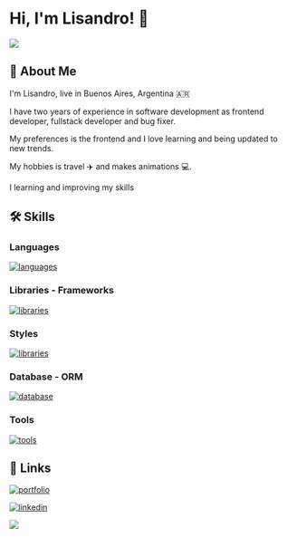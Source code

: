 
# Hi, I'm Lisandro! 👋

![](https://media2.giphy.com/media/QTfX9Ejfra3ZmNxh6B/giphy.gif?cid=ecf05e479ked85xb8g8ruj8um9wonum4pdpb7c2lbjdgg8o7&ep=v1_stickers_search&rid=giphy.gif&ct=s)
## 🚀 About Me

I'm Lisandro, live in Buenos Aires, Argentina 🇦🇷

I have two years of experience in software development as frontend developer, fullstack developer and bug fixer.

My preferences is the frontend and I love learning and being updated to new trends. 

My hobbies is travel ✈️ and makes animations 💻.

I learning and improving my skills
## 🛠 Skills

### Languages

[![languages](https://skillicons.dev/icons?i=html,css,js,typescript,py&perline=8)](https://skillicons.dev)

### Libraries - Frameworks

[![libraries](https://skillicons.dev/icons?i=react,remix,nextjs,redux,nodejs,express&perline=8)](https://skillicons.dev)

### Styles

[![libraries](https://skillicons.dev/icons?i=sass,bootstrap,materialui,tailwind,styledcomponents&perline=8)](https://skillicons.dev)

### Database - ORM

[![database](https://skillicons.dev/icons?i=mongo,mysql,sequelize,firebase,postgres,sqlite&perline=8)](https://skillicons.dev)

### Tools

[![tools](https://skillicons.dev/icons?i=vite,git,github,heroku,vercel,docker,regex&perline=8)](https://skillicons.dev)

## 🔗 Links

[![portfolio](https://img.shields.io/badge/my_portfolio-000?style=for-the-badge&logo=ko-fi&logoColor=white)](https://salvareschilisandro.vercel.app/)

[![linkedin](https://img.shields.io/badge/linkedin-0A66C2?style=for-the-badge&logo=linkedin&logoColor=white)](https://www.linkedin.com/in/salvareschilisandro/)

![](https://komarev.com/ghpvc/?username=Slisandro&color=gray&style=for-the-badge)
